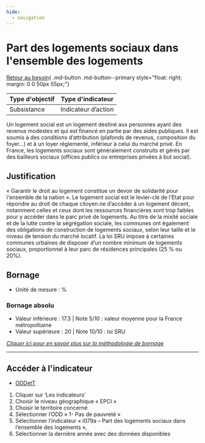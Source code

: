 ```yaml
---
hide:
  - navigation
---
```


# Part des logements sociaux dans l'ensemble des logements 
 
[Retour au besoin](https://konsilion.github.io/diag360/pages/besoins/bv3){ .md-button .md-button--primary style="float: right; margin: 0 0 50px 55px;"}

|Type d'objectif|Type d'indicateur|
|--|--|
|Subsistance|Indicateur d’action|

Un  logement  social  est  un  logement  destiné  aux  personnes  ayant  des  revenus modestes  et  qui  est  financé  en  partie  par  des  aides  publiques.  Il  est  soumis  à  des conditions d’attribution (plafonds  de  revenus,  composition  du  foyer…) et à un loyer réglementé,  inférieur  à  celui  du marché privé. En France, les logements sociaux sont généralement  construits  et  gérés  par  des  bailleurs  sociaux  (offices  publics  ou entreprises privées à but social). 

## Justification

« Garantir le droit au logement constitue un devoir de solidarité pour l'ensemble de la nation ».  Le  logement  social  est  le  levier-clé  de  l’Etat  pour  répondre  au  droit  de chaque citoyen.ne d’accéder à un logement décent, notamment celles et ceux dont les ressources  financières  sont  trop  faibles  pour  y  accéder  dans  le  parc  privé  de logements. Au titre de la mixité sociale et de la lutte contre la ségrégation sociale, les communes  ont  également  des  obligations  de  construction  de  logements  sociaux, selon  leur  taille  et  le  niveau  de  tension  du  marché  locatif.  La  loi  SRU  impose  à certaines  communes  urbaines  de  disposer  d’un  nombre  minimum  de  logements sociaux, proportionnel à leur parc de résidences principales (25 % ou 20%). 

## Bornage

* Unité de mesure : %

### Bornage absolu

* Valeur inférieure : 17.3 | Note 5/10 : valeur moyenne pour la France métropolitaine
* Valeur supérieure : 20 | Note 10/10 : loi SRU

*[Cliquer ici pour en savoir plus sur la méthodologie de bornage](https://konsilion.github.io/diag360/pages/indicateurs/methode_bornage)*

---

## Accéder à l'indicateur

- [ODDetT](https://oddett.lab.sspcloud.fr/app/dealapp)

1. Cliquer sur ‘Les indicateurs’ 
1. Choisir le niveau géographique « EPCI » 
1. Choisir le territoire concerné 
1. Sélectionner l’ODD « 1- Pas de pauvreté » 
1. Sélectionner l’indicateur « i079a – Part des logements sociaux dans l’ensemble des logements »,  
1. Sélectionner la dernière année avec des données disponibles 
